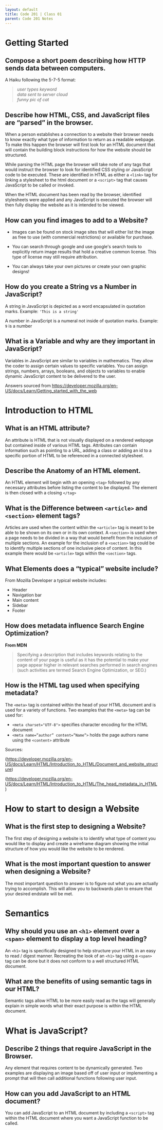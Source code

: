```yaml
---
layout: default
title: Code 201 | Class 01
parent: Code 201 Notes
---
```


# Getting Started

## Compose a short poem describing how HTTP sends data between computers.

A Haiku following the 5-7-5 format:

> *user types keyword  
data sent to server cloud  
funny pic of cat*

## Describe how HTML, CSS, and JavaScript files are “parsed” in the browser.

When a person establishes a connection to a website their browser needs to know exactly what type of information to return as a readable webpage. To make this happen the browser will first look for an HTML document that will contain the building block instructions for how the website should be structured.

While parsing the HTML page the browser will take note of any tags that would instruct the browser to look for identified CSS styling or JavaScript code to be executed. These are identified in HTML as either a `<link>` tag for linking a stylesheet to the html document or a `<script>` tag that causes JavaScript to be called or invoked.

When the HTML document has been read by the browser, identified stylesheets were applied and any JavaScript is  executed the browser will then fully display the website as it is intended to be viewed.

## How can you find images to add to a Website?

* Images can be found on stock image sites that will either list the image as free to use (with commercial restrictions) or available for purchase. 

* You can search through google and use google's search tools to explicitly return image results that hold a creative common license. This type of license may still require attribution. 
 
* You can always take your own pictures or create your own graphic designs!


## How do you create a String vs a Number in JavaScript?

A string in JavaScript is depicted as a word encapsulated in quotation marks.
Example: `'This is a string'`

A number in JavaScript is a numeral not inside of quotation marks.
Example: `9` is a number

## What is a Variable and why are they important in JavaScript?

Variables in JavaScript are similar to variables in mathematics. They allow the coder to assign certain values to specific variables. You can assign strings, numbers, arrays, booleans, and objects to variables to enable dynamic JavaScript content to be delivered to the user.

Answers sourced from https://developer.mozilla.org/en-US/docs/Learn/Getting_started_with_the_web


# Introduction to HTML

## What is an HTML attribute?

An attribute is HTML that is not visually displayed on a rendered webpage but contained inside of various HTML tags. Attributes can contain information such as pointing to a URL, adding a class or adding an id to a specific portion of HTML to be referenced in a connected stylesheet.

## Describe the Anatomy of an HTML element.

An HTML element will begin with an opening `<tag>` followed by any necessary attributes before listing the content to be displayed. The element is then closed with a closing `</tag>`


## What is the Difference between `<article>` and `<section>` element tags?

Articles are used when the content within the `<article>` tag is meant to be able to be shown on its own or in its own context. A `<section>` is used when a page needs to be divided in a way that would benefit from the inclusion of multiple sections. An example for the inclusion of a `<section>` tag could be to identify multiple sections of one inclusive piece of content. In this example there would be `<article>` tags within the `<section>` tags.

## What Elements does a “typical” website include?

From Mozilla Developer a typical website includes:

* Header
* Navigation bar
* Main content
* Sidebar
* Footer

## How does metadata influence Search Engine Optimization?

**From MDN**

> Specifying a description that includes keywords relating to the content of your page is useful as it has the potential to make your page appear higher in relevant searches performed in search engines (such activities are termed Search Engine Optimization, or SEO.)

## How is the <meta> HTML tag used when specifying metadata?

The `<meta>` tag is contained within the head of your HTML document and is used for a variety of functions. Two examples that the `<meta>`  tag can be used for:

* `<meta charset="UTF-8">` specifies character encoding for the HTML document
* `<meta name=”author” content=”Name”>` holds the page authors name using the `<content>` attribute

Sources:

(https://developer.mozilla.org/en-US/docs/Learn/HTML/Introduction_to_HTML/Document_and_website_structure)

(https://developer.mozilla.org/en-US/docs/Learn/HTML/Introduction_to_HTML/The_head_metadata_in_HTML)


# How to start to design a Website

## What is the first step to designing a Website?

The first step of designing a website is to identify what type of content you would like to display and create a wireframe diagram showing the initial structure of how you would like the website to be rendered.

## What is the most important question to answer when designing a Website?

The most important question to answer is to figure out what you are actually trying to accomplish. This will allow you to backwards plan to ensure that your desired endstate will be met.

# Semantics

## Why should you use an `<h1>` element over a `<span>` element to display a top level heading?

An `<h1>` tag is specifically designed to help structure your HTML in an easy to read / digest manner. Recreating the look of an `<h1>` tag using a `<span>` tag can be done but it does not conform to a well structured HTML document.

## What are the benefits of using semantic tags in our HTML?

Semantic tags allow HTML to be more easily read as the tags will generally explain in simple words what their exact purpose is within the HTML document.

# What is JavaScript?

## Describe 2 things that require JavaScript in the Browser.

Any element that requires content to be dynamically generated. Two examples are displaying an image based off of user input or implementing a prompt that will then call additional functions following user input.

## How can you add JavaScript to an HTML document?

You can add JavaScript to an HTML document by including a `<script>` tag within the HTML document where you want a JavaScript function to be called.
